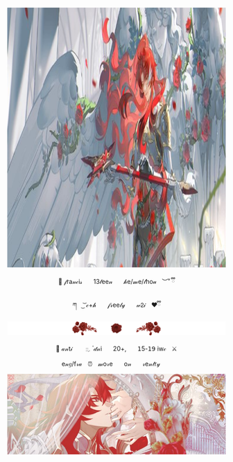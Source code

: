 

 <p align="center">
  <img width="820" height="600" src=https://github.com/secret-history/secret-history/blob/main/2025_10_20_0v1_Kleki.png?raw=true>
</p>

  <p align="center"> 🥀 𝒻ra𝓃𝒸i𝓈ㅤㅤ13𝓉ee𝓃ㅤㅤ𝒽e/𝓂e/𝓉ho𝓊ㅤ︶˚ ྀི </p>
    <p align="center"> ཀ⠀ ͜ ͝  𝒸+𝒽ㅤㅤ𝒻𝓇ee𝓁𝓎ㅤㅤ𝓌𝟤𝒾ㅤ♥️ྀི </p>

   <p align="center">
  <img src=tumblr_e752bab09f901bf1afa95e282574c57d_84fef0ce_1280.png?raw=true>
</p>

  <p align="center"> 🥩 𝒶𝓃t𝒾ㅤㅤ 𓐇ִִ𓈒 ۫ 𝒹𝓃iㅤㅤ20+,ㅤㅤ𝟣5-𝟣𝟫 iw𝒸ㅤ⚔️ </p>
    <p align="center"> e𝓃𝑔/f𝓇𝒶ㅤ⏰ㅤ𝓂o𝓇eㅤㅤo𝓃ㅤㅤ𝓇e𝓃𝓉r𝓎ㅤㅤ</p>

  <p align="center">
  <img src=https://github.com/secret-history/secret-history/blob/main/2025_10_20_0v3_Kleki.png?raw=trueraw=true>
</p>
